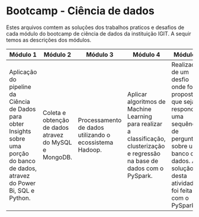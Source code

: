 # Bootcamp - Ciência de dados 

Estes arquivos comtem as soluções dos trabalhos praticos e desafios de cada módulo do bootcamp de ciência de dados da instituição IGIT. A sequir temos as descrições dos módulos.

|  Módulo 1 | Módulo 2 |Módulo 3|Módulo 4|Módulo 5|
| ------ | ------ |  ------ | ------ |------ |
| Aplicação do pipeline da Ciência de Dados para obter Insights sobre uma porção do banco de dados, atravez do Power Bi, SQL e Python.| Coleta e obtenção de dados atravez do MySQL e MongoDB. | Processamento de dados utilizando o ecossistema Hadoop.| Aplicar algoritmos de Machine Learning para realizar a classificação, clusterização e regressão na base de dados com o PySpark.| Realização de um desfio onde foi proposto que seja respondido uma sequência de perguntas sobre um banco de dados. A solução desta atividade foi feita com o PySpark.| 
